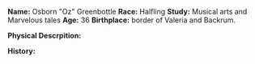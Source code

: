 **Name:** Osborn "Oz" Greenbottle
**Race:** Halfling 
**Study:** Musical arts and Marvelous tales
**Age:** 36
**Birthplace:** border of Valeria and Backrum.

**Physical Descrpition:**
>

**History:**
>